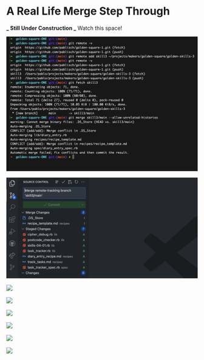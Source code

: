 # A Real Life Merge Step Through

**_ Still Under Construction _** Watch this space!

![Command line readout](/images/1.terminal.png "terminal readout from merge preparation")

![Source control panel in VSCode](/images/2.source_control.png "Source control panel in VSCode")

![](/images/ "")

![](/images/ "")

![](/images/ "")

![](/images/ "")

![](/images/ "")

![](/images/ "")